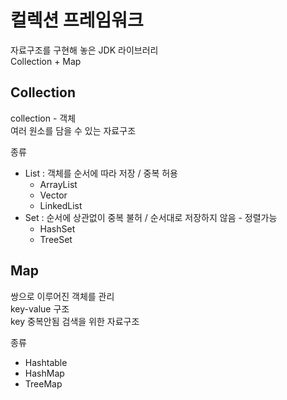 # 컬렉션 프레임워크
자료구조를 구현해 놓은 JDK 라이브러리  
Collection + Map  

## Collection
collection - 객체  
여러 원소를 담을 수 있는 자료구조  
  
종류
- List : 객체를 순서에 따라 저장 / 중복 허용
  - ArrayList
  - Vector
  - LinkedList
- Set : 순서에 상관없이 중복 불허 / 순서대로 저장하지 않음 - 정렬가능
  - HashSet
  - TreeSet

## Map
쌍으로 이루어진 객체를 관리  
key-value 구조  
key 중복안됨 
검색을 위한 자료구조
  
종류
- Hashtable
- HashMap
- TreeMap
